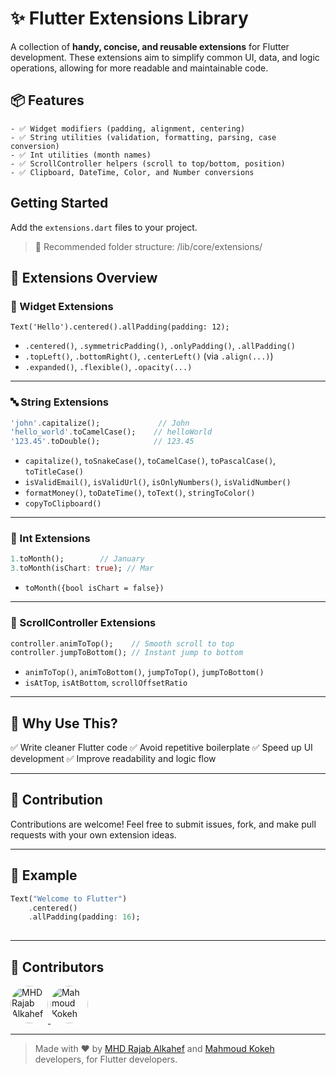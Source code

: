 
# ✨ Flutter Extensions Library
A collection of **handy, concise, and reusable extensions** for Flutter development. These extensions aim to simplify common UI, data, and logic operations, allowing for more readable and maintainable code.
## 📦 Features



```
- ✅ Widget modifiers (padding, alignment, centering)
- ✅ String utilities (validation, formatting, parsing, case conversion)
- ✅ Int utilities (month names)
- ✅ ScrollController helpers (scroll to top/bottom, position)
- ✅ Clipboard, DateTime, Color, and Number conversions
```
## Getting Started

Add the `extensions.dart` files to your project.

> 📁 Recommended folder structure:
/lib/core/extensions/


## 📂 Extensions Overview

### 🧱 Widget Extensions
````
Text('Hello').centered().allPadding(padding: 12);
````

* `.centered()`, `.symmetricPadding()`, `.onlyPadding()`, `.allPadding()`
* `.topLeft()`, `.bottomRight()`, `.centerLeft()` (via `.align(...)`)
* `.expanded()`, `.flexible()`, `.opacity(...)`

---

### 🔤 String Extensions

```dart
'john'.capitalize();             // John
'hello_world'.toCamelCase();    // helloWorld
'123.45'.toDouble();            // 123.45
```

* `capitalize()`, `toSnakeCase()`, `toCamelCase()`, `toPascalCase()`, `toTitleCase()`
* `isValidEmail()`, `isValidUrl()`, `isOnlyNumbers()`, `isValidNumber()`
* `formatMoney()`, `toDateTime()`, `toText()`, `stringToColor()`
* `copyToClipboard()`

---

### 🔢 Int Extensions

```dart
1.toMonth();        // January
3.toMonth(isChart: true); // Mar
```

* `toMonth({bool isChart = false})`


---

### 🧭 ScrollController Extensions

```dart
controller.animToTop();    // Smooth scroll to top
controller.jumpToBottom(); // Instant jump to bottom
```

* `animToTop()`, `animToBottom()`, `jumpToTop()`, `jumpToBottom()`
* `isAtTop`, `isAtBottom`, `scrollOffsetRatio`


---

## 📌 Why Use This?

✅ Write cleaner Flutter code
✅ Avoid repetitive boilerplate
✅ Speed up UI development
✅ Improve readability and logic flow

---

## 🔧 Contribution

Contributions are welcome!
Feel free to submit issues, fork, and make pull requests with your own extension ideas.

---

## 💬 Example

```dart
Text("Welcome to Flutter")
    .centered()
    .allPadding(padding: 16);
    
```

---
## 👥 Contributors


<a href="https://github.com/Rajab-Alkahef" target="_blank">
  <img src="https://github.com/Rajab-Alkahef.png" width="60" style="border-radius: 50%;" alt="MHD Rajab Alkahef"/>
</a>

<a href="https://github.com/MahmoudKok" target="_blank">
  <img src="https://github.com/MahmoudKok.png" width="60" style="border-radius: 50%;" alt="Mahmoud Kokeh"/>
</a>

---

> Made with ❤️ by [MHD Rajab Alkahef](https://www.linkedin.com/in/rajabalkahef) and [Mahmoud Kokeh](https://www.linkedin.com/in/mahmoud-kokeh) developers, for Flutter developers.
